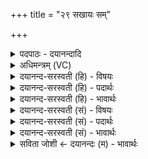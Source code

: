 +++
title = "२९ सखायः सम्"

+++
<details><summary>पदपाठः - दयानन्दादि</summary>

सखा॑यः। सम्। वः। स॒म्यञ्च॑म्। इष॑म्। स्तोम॑म्। च॒। अ॒ग्नये॑। वर्षि॑ष्ठाय। क्षि॒ती॒नाम्। ऊ॒र्जः। नप्त्रे॑। सह॑स्वते। २९।
</details>

<details><summary>अधिमन्त्रम् (VC)</summary>

- अग्निर्देवता
- परमेष्ठी ऋषिः
- विराडनुष्टुप्
- गान्धारः
</details>

<details><summary>दयानन्द-सरस्वती (हि) - विषयः</summary>

मनुष्य लोग कैसे होके अग्नि को जानें, यह विषय अगले मन्त्र में कहा है ॥
</details>

<details><summary>दयानन्द-सरस्वती (हि) - पदार्थः</summary>

पदार्थान्वयभाषाः -  हे (सखायः) मित्रो ! (क्षितीनाम्) मननशील मनुष्य (वः) तुम्हारे (ऊर्जः) बल के (नप्त्रे) पौत्र के तुल्य वर्त्तमान (सहस्वते) बहुत बलवाले (वर्षिष्ठाय) अत्यन्त बड़े (अग्नये) अग्नि के लिये जिस (सम्यञ्चम्) सुन्दर सत्कार के हेतु (इषम्) अन्न को (च) और (स्तोमम्) स्तुतियों को (समाहुः) अच्छे प्रकार कहते हैं, वैसे तुम लोग भी उस का अनुष्ठान करो ॥२९ ॥
</details>

<details><summary>दयानन्द-सरस्वती (हि) - भावार्थः</summary>

भावार्थभाषाः -  यहाँ पूर्व मन्त्र से (आहुः) इस पद की अनुवृत्ति आती है। कारीगरों को चाहिये कि सब के मित्र होकर विद्वानों के कथनानुसार पदार्थविद्या का अनुष्ठान करें। जो बिजुली कारणरूप बल से उत्पन्न होती है, वह पुत्र के तुल्य है, और जो सूर्य्यादि के सकाश से उत्पन्न होती है सो पौत्र के समान है, ऐसा जानना चाहिये ॥२९ ॥
</details>

<details><summary>दयानन्द-सरस्वती (सं) - विषयः</summary>

मनुष्याः कीदृशा भूत्वाग्निं विजानीयुरित्याह ॥
</details>

<details><summary>दयानन्द-सरस्वती (सं) - पदार्थः</summary>

पदार्थान्वयभाषाः -  हे मनुष्याः ! यथा विद्वांस सखायः सन्तः क्षितीनां वो युष्माकमूर्जो नप्त्रे सहस्वते वर्षिष्ठायाग्नये यं सम्यञ्चमिषं स्तोमं च समाहुस्तथा यूयमनुतिष्ठत ॥२९ ॥
</details>

<details><summary>दयानन्द-सरस्वती (सं) - भावार्थः</summary>

भावार्थभाषाः -  अत्र पूर्वमन्त्रादाहुरित्यनुवर्त्तते। शिल्पिनः सुहृदो भूत्वा विद्वदुक्तानुकूलतया पदार्थविद्यामनुतिष्ठेयुः। या विद्युत् कारणाख्याद् बलाज्जायते सा पुत्रवत्, या सूर्य्यादेः सकाशादुत्पद्यते सा पौत्रवदस्तीति वेद्यम् ॥२९ ॥
</details>

<details><summary>सविता जोशी ← दयानन्दः (म) - भावार्थः</summary>

भावार्थभाषाः -  येथे पूर्व मंत्रातील (आहुः) या पदाची अनुवृत्ती होते. कारागिरांनी सर्वांचे मित्र बनून विद्वानांच्या कथनानुसार पदार्थ विज्ञानात कार्यरत असावे. जी विद्युत कारणरूपी शक्तीने उत्पन्न होते ती पुत्राप्रमाणे असते व जी सूर्य इत्यादींच्या संपर्काने उत्पन्न होते ती पौत्राप्रमाणे असते हे जाणावे.
</details>